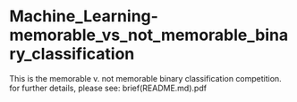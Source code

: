 # Machine_Learning-memorable_vs_not_memorable_binary_classification
This is the memorable v. not memorable binary classification competition.
for further details, please see: brief(README.md).pdf
